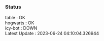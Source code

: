 ### Status


table : OK  
hogwarts : OK  
icy-bot : DOWN  
Latest Update : 2023-06-24 04:10:04.326944
